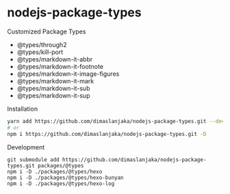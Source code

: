 # nodejs-package-types
Customized Package Types
- @types/through2
- @types/kill-port
- @types/markdown-it-abbr
- @types/markdown-it-footnote
- @types/markdown-it-image-figures
- @types/markdown-it-mark
- @types/markdown-it-sub
- @types/markdown-it-sup

Installation
```bash
yarn add https://github.com/dimaslanjaka/nodejs-package-types.git --dev
# or
npm i https://github.com/dimaslanjaka/nodejs-package-types.git -D
```

Development
```shell
git submodule add https://github.com/dimaslanjaka/nodejs-package-types.git packages/@types
npm i -D ./packages/@types/hexo
npm i -D ./packages/@types/hexo-bunyan
npm i -D ./packages/@types/hexo-log
```
